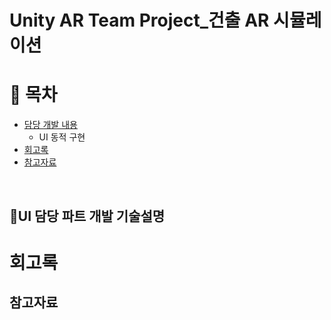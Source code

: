 # Unity AR Team Project_건출 AR 시뮬레이션

# :memo: 목차

- [담당 개발 내용](#담당_개발_내용)
  - UI 동적 구현
- [회고록](#회고록)
- [참고자료](#참고자료)

</br>


## :gem:UI 담당 파트 개발 기술설명

# 회고록

## 참고자료

